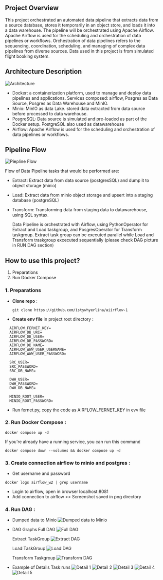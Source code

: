 
## Project Overview 

This project orchestrated an automated data pipeline that extracts data from a source database, stores it temporarily in an object store, and loads it into a data warehouse. The pipeline will be orchestrated using Apache Airflow. Apache Airflow is used for the scheduling and orchestration of data pipelines or workflows. Orchestration of data pipelines refers to the sequencing, coordination, scheduling, and managing of complex data pipelines from diverse sources. Data used in this project is from simulated flight booking system. 

## Architecture Description
![Architecture](png/ss/architecture.png)
- Docker: a containerization platform, used to manage and deploy data pipelines and applications. Services composed: airflow, Posgres as Data Source, Posgres as Data Warehouse and MinIO.
- Minio: MinIO as data Lake. stored data extracted from data source before processed to data warehouse.
- PosgreSQL: Data source is simulated and pre-loaded as part of the Docker setup. PostgreSQL also used as datawarehouse 
- Airflow: Apache Airflow is used for the scheduling and orchestration of data pipelines or workflows. 


## Pipeline Flow
![Piepline Flow ](png/ss/flow.png)


Flow of Data Pipeline tasks that would be performed are:
- Extract: Extract data from data source (postgresSQL) and dump it to object storage (minio)
- Load: Extract data from minio object storage and upsert into a staging database (postgreSQL)
- Transform: Transforming data from staging data to datawarehouse, using SQL syntax.

  Data Pipeline is orchestrated with Airflow, using PythonOperator for Extract and Load taskgroup, and PosgresOperator for Transform taskgroup. Extract task group can be executed parallel while Load and Transform traskgroup excecuted sequentially (please check DAG picture in RUN DAG section)


## How to use this project?
1. Preparations
2. Run Docker Compose



### 1. Preparations
- **Clone repo** :
  ```
  git clone https://github.com/istywhyerlina/aiirflow-1
  ```

-  **Create env file** in project root directory  :
  ```
    AIRFLOW_FERNET_KEY=
    AIRFLOW_DB_URI=
    AIRFLOW_DB_USER=
    AIRFLOW_DB_PASSWORD=
    AIRFLOW_DB_NAME=
    AIRFLOW_WWW_USER_USERNAME=
    AIRFLOW_WWW_USER_PASSWORD=
    
    SRC_USER=
    SRC_PASSWORD=
    SRC_DB_NAME=
    
    DWH_USER=
    DWH_PASSWORD=
    DWH_DB_NAME=
    
    MINIO_ROOT_USER=
    MINIO_ROOT_PASSWORD=
  ```
 - Run fernet.py, copy the code as  AIRFLOW_FERNET_KEY in evv file
### 2. Run Docker Compose :
  ```
  docker compose up -d
  ```

  If you're already have a running service, you can run this command
  
  ```
  docker compose down --volumes && docker compose up -d
  ```
### 3. Create connection airflow to minio and postgres :
  - Get username and password
  ```
  docker logs airflow_w2 | grep username
  ```
  - Login to airflow, open in browser localhost:8081
  - Add connection to airflow >> Screenshot saved in png directory

### 4. Run DAG :

  - Dumped data to Minio
    ![Dumped data to Minio](png/ss/minio.png)

  - DAG Graphs
    Full DAG 
    ![Full DAG](png/ss/dag-graphs-1.png)

    Extract TaskGroup
    ![Extract DAG](png/ss/dag-graphs-2.png)

    Load TaskGroup
    ![Load DAG](png/ss/dag-graphs-3.png)

    Transform Taskgroup
    ![Transform DAG](png/ss/dag-graphs-4.png)


  - Example of Details Task runs
    ![Detail 1](png/ss/detail-1.png)
    ![Detail 2](png/ss/detail-2.png)
    ![Detail 3](png/ss/detail-3.png)
    ![Detail 4](png/ss/detail-4.png)
    ![Detail 5](png/ss/detail-5.png)

